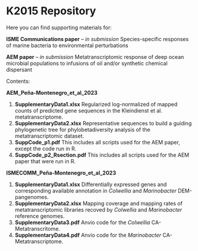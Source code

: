 # K2015 Repository

Here you can find supporting materials for:

**ISME Communications paper** – *in submission*
Species-specific responses of marine bacteria to environmental perturbations 

**AEM paper** – *in submission*
Metatranscriptomic response of deep ocean microbial populations to infusions of oil and/or synthetic chemical dispersant

Contents:

**AEM_Peña-Montenegro_et_al_2023**
1. **SupplementaryData1.xlsx** Regularized log-normalized of mapped counts of predicted gene sequences in the Kleindienst et al. metatranscriptome.
2. **SupplementaryData2.xlsx** Representative sequences to build a guiding phylogenetic tree for phylobetadiversity analysis of the metatranscriptomic dataset.
3. **SuppCode_p1.pdf** This includes all scripts used for the AEM paper, except the code run in R.
4. **SuppCode_p2_Rsection.pdf** This includes all scripts used for the AEM paper that were run in R.


**ISMECOMM_Peña-Montenegro_et_al_2023**
1. **SupplementaryData1.xlsx** Differentially expressed genes and corresponding available annotation in *Colwellia* and *Marinobacter* DEM-pangenomes. 
2. **SupplementaryData2.xlsx** Mapping coverage and mapping rates of metatranscriptomic libraries recoved by *Colwellia* and *Marinobacter* reference genomes.   
3. **SupplementaryData3.pdf** Anvio code for the *Colwellia* CA-Metatranscritome.
4. **SupplementaryData4.pdf** Anvio code for the *Marinobacter* CA-Metatranscriptome.
